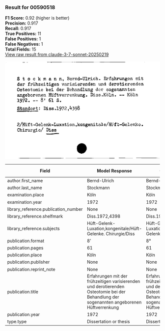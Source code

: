 ### Result for 00590518
**F1 Score:** 0.92 (higher is better)<br>**Precision:** 0.917<br>**Recall:** 0.917<br>**True Positives:** 11<br>**False Positives:** 1<br>**False Negatives:** 1<br>**Total Fields:** 15<br>[View raw result from claude-3-7-sonnet-20250219](https://github.com/RISE-UNIBAS/humanities_data_benchmark/blob/main/results/2025-09-02/T0144/request_T0144_00590518.json)

<img src="https://github.com/RISE-UNIBAS/humanities_data_benchmark/blob/main/benchmarks/zettelkatalog/images/00590518.jpg?raw=true" alt="00590518" width="600px">

| Field | Model Response | Ground Truth | Fuzzy Score | Match |
|-------|----------------|--------------|-------------|-------|
| author.first_name | Bernd-Ulrich | Bernd-Ulrich | 1.000 | ✅ |
| author.last_name | Stockmann | Stockmann | 1.000 | ✅ |
| examination.place | Köln | Köln | 1.000 | ✅ |
| examination.year | 1972 | 1972 | 1.000 | ✅ |
| library_reference.publication_number | None | None | 1.000 | ✅ |
| library_reference.shelfmark | Diss.1972,4398 | Diss.1972,4398 | 1.000 | ✅ |
| library_reference.subjects | Hüft-Gelenk-Luxation,kongenitale/Hüft-Gelenke. Chirurgie/Diss | Hüft-Gelenk-Luxation,kongenitale/Hüft-Gelenke. Chirurgie | 0.957 | ✅ |
| publication.format | 8' | 8° | 0.500 | ❌ |
| publication.pages | 61 | 61 | 1.000 | ✅ |
| publication.place | Köln | Köln | 1.000 | ✅ |
| publication.publisher | None | None | 1.000 | ✅ |
| publication.reprint_note | None | None | 1.000 | ✅ |
| publication.title | Erfahrungen mit der frühzeitigen varisierenden und derotierenden Osteotomie bei der Behandlung der sogenannten angeborenen Hüftverrenkung | Erfahrungen mit der frühzeitigen varisierenden und derotierenden Osteotomie bei der Behandlung der sogenannten angeborenen Hüftverrenkung | 1.000 | ✅ |
| publication.year | 1972 | 1972 | 1.000 | ✅ |
| type.type | Dissertation or thesis | Dissertation or thesis | 1.000 | ✅ |
